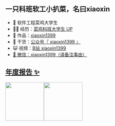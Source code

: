 ## 一只科班软工小扒菜，名曰xiaoxin

- 🐧 软件工程菜鸡大学生
- 👨‍💻 经历：<a href="https://space.bilibili.com/505159848?spm_id_from=333.1007.0.0" target="_blank">菜鸡科班大学生 UP</a>
- 🏡 作品：<a href="https://github.com/xiaoxin179" target="_blank">xiaoxin1399</a> 
- 🌱 干货：<a href="" target="_blank">公众号『 xiaoxin1399 』</a>
- 😺 视频：<a href="https://space.bilibili.com/505159848?spm_id_from=333.1007.0.0" target="_blank">B站 xiaoxin1399
- 💬 微信：xiaoxin1399（请备注事由）


## 年度报告 ✨
<div display="float">
  <img align="" height="120px"  src="https://github-readme-stats.vercel.app/api?username=xiaoxin179&hide_title=true&hide_border=true&show_icons=true&include_all_commits=true&line_height=21&bg_color=0,EC6C6C,FFD479,FFFC79,73FA79&theme=graywhite&locale=cn" /><img align=""  height="120px" src="https://github-readme-stats.vercel.app/api/top-langs/?username=xiaoxin179&hide_title=true&hide_border=true&layout=compact&bg_color=0,73FA79,73FDFF,D783FF&theme=graywhite&locale=cn" />
</div>
